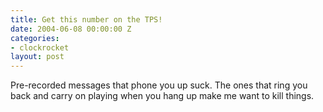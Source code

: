 ```yaml
---
title: Get this number on the TPS!
date: 2004-06-08 00:00:00 Z
categories:
- clockrocket
layout: post
---
```


Pre-recorded messages that phone you up suck.  The ones that ring you back and carry on playing when you hang up make me want to kill things.
